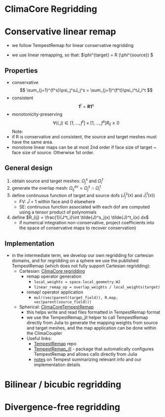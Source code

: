 # **ClimaCore Regridding**

# Conservative linear remap 
- we follow TempestRemap for linear conservative regridding

- we use linear remapping, so that:
 $\phi^{target} = R (\phi^{source}) $

## Properties
-  conservative
$$
    \sum_{j=1}^{f^s}\psi_j^sJ_j^s = \sum_{j=1}^{f^t}\psi_i^tJ_i^t 
$$
- consistent
$$
\mathbf{1}^t=\mathbf{R}\mathbf{1}^s
$$ 
- monotonicity-preserving
$$
\forall (i,j) \in [1,...,f^t] \times [1,...,f^s] R_{ij} \geq 0
$$
Note:
- if R is conservative and consistent, the source and target meshes must have the same area. 
- monotone linear maps can be at most 2nd order if face size of target ~ face size of source. Otherwise 1st order. 

## General design
1. obtain source and target meshes: $\Omega_j^s$ and $\Omega_i^t$
2. generate the overlap mesh: $\Omega_{ij}^{ov} = \Omega_j^s \cap \Omega_i^t$
3. define continuous function of target and source dofs ($\tilde{J}^s_j(x)$ and $\tilde{J}^t_i(x)$)
    - FV: $\tilde{J}$ = 1 within face and 0 elsewhere
    - SE: continuous function associated with each dof are computed using a tensor product of polynomials
4. define $R_{ij} = \frac{1}{J^t_i}\int \tilde{J}^s_j(x) \tilde{J}^t_i(x) dx$ 
    - if numerical integration non-conservative, project coefficients into the space of conservative maps to recover conservation)

## Implementation
- in the intermediate term, we develop our own regridding for cartesian domains, and for regridding on a sphere we use the published TempestRemap (which does not fully support Cartesian regridding):
    - Cartesian: [ClimaCore regridding](https://github.com/CliMA/ClimaCore.jl/blob/main/src/Operators/remapping.jl) 
        - remap operator generation
            - `local_weights = space.local_geometry.WJ`
            - `linear_remap_op = overlap_weights / local_weights(target)`
        -  remap! operator application
            - `mul!(vec(parent(target_field)), R.map, vec(parent(source_field)))`
    - Spherical: [ClimaCoreTempestRemap](https://github.com/CliMA/ClimaCore.jl/tree/main/lib/ClimaCoreTempestRemap)
        - this helps write and read files formatted in TempestRemap format
        - we use the TempestRemap_jll helper to call TempestRemap directly from Julia to generate the mapping weights from source and target meshes, and the map application can be done within the ClimaCoupler
        - Useful links:
            - [TempestRemap](https://github.com/ClimateGlobalChange/tempestremap) repo
            - [TempestRemap_jll](https://github.com/JuliaPackaging/Yggdrasil/tree/master/T/TempestRemap) - package that automatically configures TempestRemap and allows calls directly from Julia
            - [notes](tempestremap_notes.md) on Tempest summarizing relevant info and our implementation details

# Bilinear / bicubic regridding 

# Divergence-free regridding